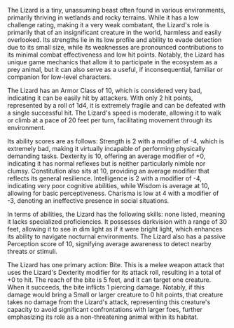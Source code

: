 The Lizard is a tiny, unassuming beast often found in various environments, primarily thriving in wetlands and rocky terrains. While it has a low challenge rating, making it a very weak combatant, the Lizard's role is primarily that of an insignificant creature in the world, harmless and easily overlooked. Its strengths lie in its low profile and ability to evade detection due to its small size, while its weaknesses are pronounced contributions to its minimal combat effectiveness and low hit points. Notably, the Lizard has unique game mechanics that allow it to participate in the ecosystem as a prey animal, but it can also serve as a useful, if inconsequential, familiar or companion for low-level characters.

The Lizard has an Armor Class of 10, which is considered very bad, indicating it can be easily hit by attackers. With only 2 hit points, represented by a roll of 1d4, it is extremely fragile and can be defeated with a single successful hit. The Lizard's speed is moderate, allowing it to walk or climb at a pace of 20 feet per turn, facilitating movement through its environment.

Its ability scores are as follows: Strength is 2 with a modifier of -4, which is extremely bad, making it virtually incapable of performing physically demanding tasks. Dexterity is 10, offering an average modifier of +0, indicating it has normal reflexes but is neither particularly nimble nor clumsy. Constitution also sits at 10, providing an average modifier that reflects its general resilience. Intelligence is 2 with a modifier of -4, indicating very poor cognitive abilities, while Wisdom is average at 10, allowing for basic perceptiveness. Charisma is low at 4 with a modifier of -3, denoting an ineffective presence in social situations.

In terms of abilities, the Lizard has the following skills: none listed, meaning it lacks specialized proficiencies. It possesses darkvision with a range of 30 feet, allowing it to see in dim light as if it were bright light, which enhances its ability to navigate nocturnal environments. The Lizard also has a passive Perception score of 10, signifying average awareness to detect nearby threats or stimuli.

The Lizard has one primary action: Bite. This is a melee weapon attack that uses the Lizard's Dexterity modifier for its attack roll, resulting in a total of +0 to hit. The reach of the bite is 5 feet, and it can target one creature. When it succeeds, the bite inflicts 1 piercing damage. Notably, if this damage would bring a Small or larger creature to 0 hit points, that creature takes no damage from the Lizard's attack, representing this creature's capacity to avoid significant confrontations with larger foes, further emphasizing its role as a non-threatening animal within its habitat.